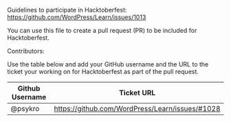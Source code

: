 Guidelines to participate in Hacktoberfest: https://github.com/WordPress/Learn/issues/1013

You can use this file to create a pull request (PR) to be included for Hacktoberfest.

Contributors:

Use the table below and add your GitHub username and the URL to the ticket your working on for Hacktoberfest as part of the pull request.

| Github Username | Ticket URL|
|-----------------|-----------|
| @psykro         | https://github.com/WordPress/Learn/issues/#1028 |
